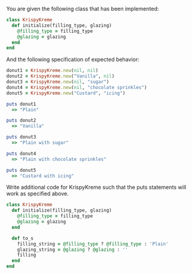 You are given the following class that has been implemented:

```Ruby
class KrispyKreme
  def initialize(filling_type, glazing)
    @filling_type = filling_type
    @glazing = glazing
  end
end
```

And the following specification of expected behavior:

```Ruby
donut1 = KrispyKreme.new(nil, nil)
donut2 = KrispyKreme.new("Vanilla", nil)
donut3 = KrispyKreme.new(nil, "sugar")
donut4 = KrispyKreme.new(nil, "chocolate sprinkles")
donut5 = KrispyKreme.new("Custard", "icing")

puts donut1
  => "Plain"

puts donut2
  => "Vanilla"

puts donut3
  => "Plain with sugar"

puts donut4
  => "Plain with chocolate sprinkles"

puts donut5
  => "Custard with icing"
  ```

Write additional code for KrispyKreme such that the puts statements will work as specified above.

```Ruby
class KrispyKreme
  def initialize(filling_type, glazing)
    @filling_type = filling_type
    @glazing = glazing
  end

  def to_s
    filling_string = @filling_type ? @filling_type : 'Plain'
    glazing_string = @glazing ? @glazing : ''
    filling
  end
end
